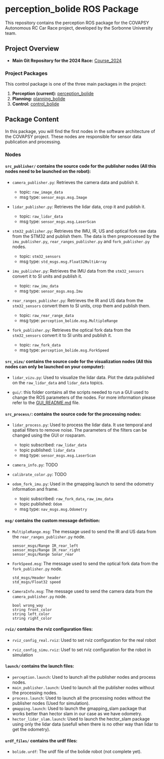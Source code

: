 # perception_bolide ROS Package

This repository contains the perception ROS package for the COVAPSY Autonomous RC Car Race project, developed by the Sorbonne University team.

## Project Overview

- **Main Git Repository for the 2024 Race:** [Course_2024](https://github.com/Pfecourse/Course_2024)

### Project Packages

This control package is one of the three main packages in the project:

1. **Perception (current):** [perception_bolide](https://github.com/SorbonneUniversityBolideContributors/course_2024_pkgs/tree/main/perception_bolide)
2. **Planning:** [planning_bolide](https://github.com/SorbonneUniversityBolideContributors/course_2024_pkgs/tree/main/planning_bolide)
3. **Control:** [control_bolide](https://github.com/SorbonneUniversityBolideContributors/course_2024_pkgs/tree/main/control_bolide)

## Package Content

In this package, you will find the first nodes in the software architecture of the COVAPSY project. These nodes are responsible for sensor data publication and processing.

### Nodes

#### `src_publisher/` contains the source code for the publisher nodes (All this nodes need to be launched on the robot):

- `camera_publisher.py`: Retrieves the camera data and publish it.
    - topic: `raw_image_data`
    - msg type: `sensor_msgs.msg.Image`

- `lidar_publisher.py`: Retrieves the lidar data, crop it and publish it.
    - topic: `raw_lidar_data`
    - msg type: `sensor_msgs.msg.LaserScan`

- `stm32_publisher.py`: Retrieves the IMU, IR, US and optical fork raw data from the STM32 and publish them. The data is then preprocessed by the `imu_publisher.py`, `rear_ranges_publisher.py` and `fork_publisher.py` nodes.
    - topic: `stm32_sensors`
    - msg type: `std_msgs.msg.Float32MultiArray`

- `imu_publisher.py`: Retrieves the IMU data from the `stm32_sensors` convert it to SI units and publish it.
    - topic: `raw_imu_data`
    - msg type: `sensor_msgs.msg.Imu`

- `rear_ranges_publisher.py`: Retrieves the IR and US data from the `stm32_sensors` convert them to SI units, crop them and publish them.
    - topic: `raw_rear_range_data`
    - msg type: `perception_bolide.msg.MultipleRange`

- `fork_publisher.py`: Retrieves the optical fork data from the `stm32_sensors` convert it to SI units and publish it.
    - topic: `raw_fork_data`
    - msg type: `perception_bolide.msg.ForkSpeed`

#### `src_vizu/` contains the source code for the visualization nodes (All this nodes can only be launched on your computer):

- `lidar_vizu.py`: Used to visualize the lidar data. Plot the data published on the `raw_lidar_data` and `lidar_data` topics.

- `gui/`: this folder contains all the scripts needed to run a GUI used to change the ROS parameters of the nodes. For more information please refer to the [GUI_README.md](src_vizu/gui/GUI_README.md) file.

#### `src_process/`: contains the source code for the processing nodes:

- `lidar_process.py`: Used to process the lidar data. It use temporal and spatial filters to remove noise. The parameters of the filters can be changed using the GUI or rosparam.
    - topic subscribed: `raw_lidar_data`
    - topic published: `lidar_data`
    - msg type: `sensor_msgs.msg.LaserScan`

- `camera_info.py`: TODO

- `calibrate_color.py`: TODO

- `odom_fork_imu.py`: Used in the gmapping launch to send the odometry information and frame.
    - topic subscribed: `raw_fork_data`, `raw_imu_data`
    - topic published: `Odom`
    - msg type: `nav_msgs.msg.Odometry`

#### `msg/` contains the custom message definition:

- `MultipleRange.msg`: The message used to send the IR and US data from the `rear_ranges_publisher.py` node.
    ```
    sensor_msgs/Range IR_rear_left
    sensor_msgs/Range IR_rear_right
    sensor_msgs/Range Sonar_rear
    ```

- `ForkSpeed.msg`: The message used to send the optical fork data from the `fork_publisher.py` node.
    ```
    std_msgs/Header header
    std_msgs/Float32 speed
    ```

- `CameraInfo.msg`: The message used to send the camera data from the `camera_publisher.py` node.
    ```
    bool wrong_way
    string front_color
    string left_color
    string right_color
    ```
#### `rviz/` contains the rviz configuration files:

- `rviz_config_real.rviz`: Used to set rviz configuration for the real robot

- `rviz_config_simu.rviz`: Usef to set rviz configuration for the robot in simulation


#### `launch/` contains the launch files:

- `perception.launch`: Used to launch all the publisher nodes and process nodes.
- `main_publisher.launch`: Used to launch all the publisher nodes without the processing nodes.
- `process.launch`: Used to launch all the processing nodes without the publisher nodes (Used for simulation).
- `gmapping.launch`: Used to launch the gmapping_slam package that works better than hector slam in our case as we have odometry.
- `hector_lidar_slam.launch`: Used to launch the hector_slam package using only the lidar data (usefull when there is no other way than lidar to get the odometry).


#### `urdf_files/` contains the urdf files:

- `bolide.urdf`: The urdf file of the bolide robot (not complete yet).
